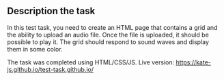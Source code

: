 ## Description the task
In this test task, you need to create an HTML page that contains a grid and
the ability to upload an audio file. Once the file is uploaded, it should be possible to play it. The grid should
respond to sound waves and display them in some color. 

The task was completed using HTML/CSS/JS.
Live version: https://kate-js.github.io/test-task.github.io/
